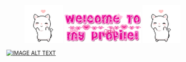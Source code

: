 ###
<p align="center">
<img src='cat-dance.gif' width='100'> <img src='welcome.gif' width='200'> <img src='cat-dance.gif' width='100'>
</p>

[![IMAGE ALT TEXT](astolfo-link.jpg)](http://www.youtube.com/watch?v=2p9BTV-Id_w "Astolfo dancing")
<!--

[![IMAGE ALT TEXT](http://img.youtube.com/vi/-07Ab-mKbYQ/0.jpg)](http://www.youtube.com/watch?v=-07Ab-mKbYQ "фембойрэп")

https://youtu.be/-07Ab-mKbYQ
-->
